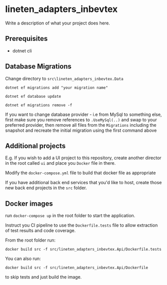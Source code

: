 ﻿# lineten_adapters_inbevtex

Write a description of what your project does here.

## Prerequisites

- dotnet cli

## Database Migrations

Change directory to `src\lineten_adapters_inbevtex.Data`

`dotnet ef migrations add "your migration name"`

`dotnet ef database update`

`dotnet ef migrations remove -f`

If you want to change database provider - i.e from MySql to something else, first make sure you remove references to `.UseMySql(..)` and swap to your preferred provider, then remove all files from the `Migrations` including the snapshot and recreate the initial migration using the first command above

## Additional projects

E.g. If you wish to add a UI project to this repository, create another director in the root called `ui` and place you `Docker` file in there.

Modify the `docker-compose.yml` file to build that docker file as appropriate

If you have additional back end services that you'd like to host, create those new back end projects in the `src` folder.

## Docker images

run `docker-compose up` in the root folder to start the application.

Instruct you CI pipeline to use the `Dockerfile.tests` file to allow extraction of test results and code coverage.

From the root folder run:

`docker build src -f src/lineten_adapters_inbevtex.Api/Dockerfile.tests`

You can also run:

`docker build src -f src/lineten_adapters_inbevtex.Api/Dockerfile`

to skip tests and just build the image.
